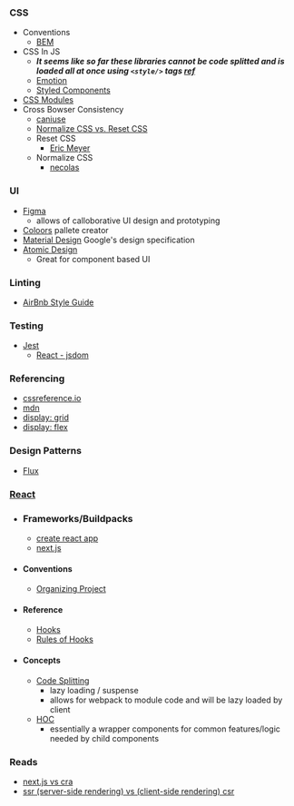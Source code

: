 ### CSS
- Conventions
  -  [BEM](https://css-tricks.com/bem-101/)
- CSS In JS
  - ___It seems like so far these libraries cannot be code splitted and is loaded all at once using `<style/>` tags [ref](https://getstream.io/blog/styled-components-vs-css-stylesheets/)___
  - [Emotion](https://emotion.sh/docs/introduction)
  - [Styled Components](https://styled-components.com/)
- [CSS Modules](https://github.com/css-modules/css-modules)
- Cross Bowser Consistency
  - [caniuse](https://caniuse.com/)
  - [Normalize CSS vs. Reset CSS](https://medium.com/@elad/normalize-css-or-css-reset-9d75175c5d1e)
  - Reset CSS
    - [Eric Meyer](https://meyerweb.com/eric/tools/css/reset/)
  - Normalize CSS
    - [necolas](https://github.com/necolas/normalize.css/)

### UI
- [Figma](https://www.figma.com/)
  - allows of calloborative UI design and prototyping
- [Coloors](https://coolors.co/) pallete creator
- [Material Design](https://material.io/design) Google's design specification
- [Atomic Design](https://bradfrost.com/blog/post/atomic-web-design/)
  - Great for component based UI

### Linting
- [AirBnb Style Guide](https://github.com/airbnb/javascript)

### Testing
- [Jest](https://jestjs.io/)
  - [React - jsdom](https://github.com/jsdom/jsdom)

### Referencing
- [cssreference.io](https://cssreference.io/)
- [mdn](https://developer.mozilla.org/en-US/)
- [display: grid](https://css-tricks.com/snippets/css/complete-guide-grid/)
- [display: flex](https://css-tricks.com/snippets/css/a-guide-to-flexbox/)

### Design Patterns
- [Flux](https://facebook.github.io/flux/)

### [React](https://reactjs.org/docs/hello-world.html) 
- ### Frameworks/Buildpacks
  - [create react app](https://create-react-app.dev/)
  - [next.js](https://nextjs.org/)
- #### Conventions
  - [Organizing Project](https://reactjs.org/docs/faq-structure.html)
- #### Reference
  - [Hooks](https://reactjs.org/docs/hooks-reference.html)
  - [Rules of Hooks](https://reactjs.org/docs/hooks-rules.html)
  
- #### Concepts
  - [Code Splitting](https://reactjs.org/docs/hooks-rules.html)
    - lazy loading / suspense
    - allows for webpack to module code and will be lazy loaded by client
  - [HOC](https://reactjs.org/docs/higher-order-components.html)
    - essentially a wrapper components for common features/logic needed by child components



### Reads
- [next.js vs cra](https://blog.logrocket.com/next-js-vs-create-react-app/)
- [ssr (server-side rendering) vs (client-side rendering) csr](https://medium.com/walmartglobaltech/the-benefits-of-server-side-rendering-over-client-side-rendering-5d07ff2cefe8)
